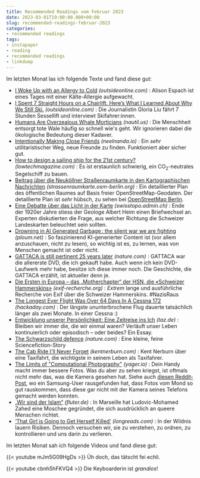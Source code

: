 ```yaml
---
title: Recommended Readings vom Februar 2023
date: 2023-03-01T19:00:00.000+00:00
slug: recommended-readings-februar-2023
categories:
- recommended readings
tags:
- instapaper
- reading
- recommended readings
- linkdump
---
```


Im letzten Monat las ich folgende Texte und fand diese gut:

- [I Woke Up with an Allergy to Cold](https://www.outsideonline.com/adventure-travel/essays/cold-urticaria-allergy/) *(outsideonline.com)* : Alison Espach ist eines Tages mit einer Kälte-Allergie aufgewacht.
- [I Spent 7 Straight Hours on a Chairlift. Here’s What I Learned About Why We Still Ski.](https://www.outsideonline.com/outdoor-adventure/snow-sports/seven-hours-chairlift/) *(outsideonline.com)* : Die Journalistin Gloria Liu fährt 7 Stunden Sessellift und interviewt Skifahrer:innen.
- [Humans Are Overzealous Whale Morticians](https://nautil.us/humans-are-overzealous-whale-morticians-238529/) *(nautil.us)* : Die Menschheit entsorgt tote Wale häufig so schnell wie's geht. Wir ignorieren dabei die ökologische Bedeutung dieser Kadaver.
- [Intentionally Making Close Friends](https://www.neelnanda.io/blog/43-making-friends) *(neelnanda.io)* : Ein *sehr* utilitaristischer Weg, neue Freunde zu finden. Funktioniert aber sicher gut.
- [How to design a sailing ship for the 21st century?](https://www.lowtechmagazine.com/2021/05/how-to-design-a-sailing-ship-for-the-21st-century.html) *(lowtechmagazine.com)* : Es ist erstaunlich schwierig, ein CO<sub>2</sub>-neutrales Segelschiff zu bauen.
- [Beitrag über die Neuköllner Straßenraumkarte in den Kartographischen Nachrichten](https://strassenraumkarte.osm-berlin.org/posts/2023-01-05-kartographische-nachrichten) *(strassenraumkarte.osm-berlin.org)* : Ein detaillierter Plan des öffentlichen Raumes auf Basis freier OpenStreetMap-Geodaten. Der detaillierte Plan ist *sehr* hübsch, zu sehen bei [OpenStreetMap Berlin](https://strassenraumkarte.osm-berlin.org/).
- [Eine Debatte über das Licht in der Karte](https://www.swisstopo.admin.ch/de/home.detail.news.html/swisstopo-internet/news2023/time-space/light.html) *(swisstopo.admin.ch)* : Ende der 1920er Jahre stiess der Geologe Albert Heim einen Briefwechsel an. Experten diskutierten die Frage, aus welcher Richtung die Schweizer Landeskarten beleuchtet sein sollten.
- [Drowning in AI Generated Garbage : the silent war we are fighting](https://ploum.net/2022-12-05-drowning-in-ai-generated-garbage.html) *(ploum.net)* : So faszinierend KI-generierter Content ist (vor allem anzuschauen, nicht zu lesen), so wichtig ist es, zu lernen, was von Menschen gemacht ist oder nicht.
- [GATTACA is still pertinent 25 years later](https://www.nature.com/articles/s41588-022-01242-5) *(nature.com)* : GATTACA war die allererste DVD, die ich gekauft habe. Auch wenn ich kein DVD-Laufwerk mehr habe, besitze ich diese immer noch. Die Geschichte, die GATTACA erzählt, ist aktueller denn je.
- [Die Ersten in Europa – das „Motherchapter“ der HSN, die «Schweizer Hammerskins»](https://exif-recherche.org/?p=9890) *(exif-recherche.org)* : *Extrem* lange und ausführliche Recherche von Exif über die Schweizer Hammerskins. #NazisRaus
- [The Longest Ever Flight Was Over 64 Days In A Cessna 172](https://hackaday.com/2021/10/25/the-longest-ever-flight-was-over-64-days-in-a-cessna-172/) *(hackaday.com)* : Der längste ununterbrochene Flug dauerte tatsächlich länger als zwei Monate. In einer Cessna :)
- [Entwicklung unserer Persönlichkeit: Eine Zeitreise ins Ich](https://taz.de/!5905379/) *(taz.de)* : Bleiben wir immer die, die wir einmal waren? Verläuft unser Leben kontinuierlich oder episodisch – oder beides? Ein Essay.
- [The Schwarzschild defence](https://www.nature.com/articles/d41586-022-04550-2) *(nature.com)* : Eine kleine, feine Sciencefiction-Story
- [The Cab Ride I'll Never Forget](https://kentnerburn.com/the-cab-ride-ill-never-forget/) *(kentnerburn.com)* : Kent Nerburn über eine Taxifahrt, die wichtigste in seinem Leben als Taxifahrer.
- [The Limits of "Computational Photography"](https://yager.io/comp/comp.html) *(yager.io)* : Dein Handy macht immer bessere Fotos. Was du aber zu sehen kriegst, ist oftmals nicht mehr das, was die Kamera gesehen hat. Siehe auch [diesen Reddit-Post](https://redd.it/11nzrb0), wo ein Samsung-User rausgefunden hat, dass Fotos vom Mond so gut rauskommen, dass diese gar nicht mit der Kamera seines Telefons gemacht werden konnten.
- [„Wir sind der Islam“](https://www.fluter.de/schwuler-imam-gruendet-moschee-in-paris) *(fluter.de)* : In Marseille hat Ludovic-Mohamed Zahed eine Moschee gegründet, die sich ausdrücklich an queere Menschen richtet.
- [‘That Girl is Going to Get Herself Killed’](http://longreads.com/2022/11/15/death-in-national-parks/) *(longreads.com)* : In der Wildnis lauern Risiken. Dennoch versuchen wir, sie zu verstehen, zu ordnen, zu kontrollieren und uns darin zu verlieren.

Im letzten Monat sah ich folgende Videos und fand diese gut:

{{< youtube mJm5G09HgDs >}}
Üh doch, das tätscht fei echli.

{{< youtube cbnh5hFKVQ4 >}}
Die Keyboarderin ist *grandios*!
